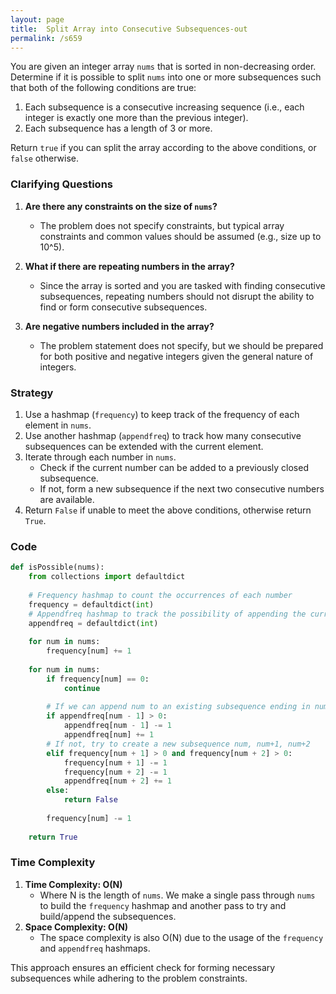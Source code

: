 ```yaml
---
layout: page
title:  Split Array into Consecutive Subsequences-out
permalink: /s659
---
```


You are given an integer array `nums` that is sorted in non-decreasing order. Determine if it is possible to split `nums` into one or more subsequences such that both of the following conditions are true:

1. Each subsequence is a consecutive increasing sequence (i.e., each integer is exactly one more than the previous integer).
2. Each subsequence has a length of 3 or more.

Return `true` if you can split the array according to the above conditions, or `false` otherwise.

### Clarifying Questions

1. **Are there any constraints on the size of `nums`?**
   - The problem does not specify constraints, but typical array constraints and common values should be assumed (e.g., size up to 10^5).

2. **What if there are repeating numbers in the array?**
   - Since the array is sorted and you are tasked with finding consecutive subsequences, repeating numbers should not disrupt the ability to find or form consecutive subsequences.

3. **Are negative numbers included in the array?**
   - The problem statement does not specify, but we should be prepared for both positive and negative integers given the general nature of integers.

### Strategy

1. Use a hashmap (`frequency`) to keep track of the frequency of each element in `nums`.
2. Use another hashmap (`appendfreq`) to track how many consecutive subsequences can be extended with the current element.
3. Iterate through each number in `nums`.
   - Check if the current number can be added to a previously closed subsequence.
   - If not, form a new subsequence if the next two consecutive numbers are available.
4. Return `False` if unable to meet the above conditions, otherwise return `True`.

### Code

```python
def isPossible(nums):
    from collections import defaultdict
    
    # Frequency hashmap to count the occurrences of each number
    frequency = defaultdict(int)
    # Appendfreq hashmap to track the possibility of appending the current number to an existing subsequence
    appendfreq = defaultdict(int)
    
    for num in nums:
        frequency[num] += 1
    
    for num in nums:
        if frequency[num] == 0:
            continue
        
        # If we can append num to an existing subsequence ending in num-1
        if appendfreq[num - 1] > 0:
            appendfreq[num - 1] -= 1
            appendfreq[num] += 1
        # If not, try to create a new subsequence num, num+1, num+2
        elif frequency[num + 1] > 0 and frequency[num + 2] > 0:
            frequency[num + 1] -= 1
            frequency[num + 2] -= 1
            appendfreq[num + 2] += 1
        else:
            return False
        
        frequency[num] -= 1
    
    return True
```

### Time Complexity

1. **Time Complexity: O(N)**
   - Where N is the length of `nums`. We make a single pass through `nums` to build the `frequency` hashmap and another pass to try and build/append the subsequences.
2. **Space Complexity: O(N)**
   - The space complexity is also O(N) due to the usage of the `frequency` and `appendfreq` hashmaps.

This approach ensures an efficient check for forming necessary subsequences while adhering to the problem constraints.